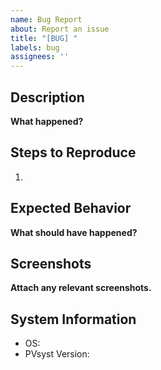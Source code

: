 ```yaml
---
name: Bug Report
about: Report an issue
title: "[BUG] "
labels: bug
assignees: ''
---
```


## Description
**What happened?**

## Steps to Reproduce
1. 

## Expected Behavior
**What should have happened?**

## Screenshots
**Attach any relevant screenshots.**

## System Information
- OS:
- PVsyst Version:
